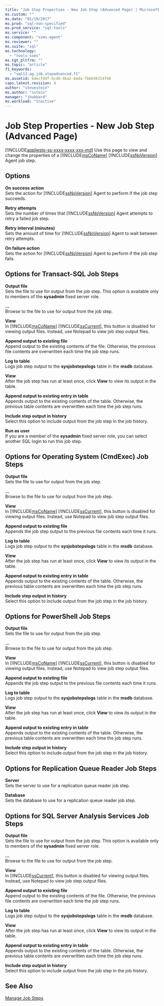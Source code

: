 ```yaml
---
title: "Job Step Properties - New Job Step (Advanced Page) | Microsoft Docs"
ms.custom: ""
ms.date: "01/19/2017"
ms.prod: "sql-non-specified"
ms.prod_service: "sql-tools"
ms.service: ""
ms.component: "ssms-agent"
ms.reviewer: ""
ms.suite: "sql"
ms.technology: 
  - "tools-ssms"
ms.tgt_pltfrm: ""
ms.topic: "article"
f1_keywords: 
  - "sql13.ag.job.stepadvanced.f1"
ms.assetid: bdecfd4f-bcd8-4ba2-8ada-fbb636314f40
caps.latest.revision: 4
author: "stevestein"
ms.author: "sstein"
manager: "jhubbard"
ms.workload: "Inactive"
---
```

# Job Step Properties - New Job Step (Advanced Page)
[!INCLUDE[appliesto-ss-xxxx-xxxx-xxx-md](../../includes/appliesto-ss-xxxx-xxxx-xxx-md.md)]
Use this page to view and change the properties of a [!INCLUDE[msCoName](../../includes/msconame_md.md)] [!INCLUDE[ssNoVersion](../../includes/ssnoversion_md.md)] Agent job step.  
  
## Options  
**On success action**  
Sets the action for [!INCLUDE[ssNoVersion](../../includes/ssnoversion_md.md)] Agent to perform if the job step succeeds.  
  
**Retry attempts**  
Sets the number of times that [!INCLUDE[ssNoVersion](../../includes/ssnoversion_md.md)] Agent attempts to retry a failed job step.  
  
**Retry interval (minutes)**  
Sets the amount of time for [!INCLUDE[ssNoVersion](../../includes/ssnoversion_md.md)] Agent to wait between retry attempts.  
  
**On failure action**  
Sets the action for [!INCLUDE[ssNoVersion](../../includes/ssnoversion_md.md)] Agent to perform if the job step fails.  
  
## Options for Transact-SQL Job Steps  
**Output file**  
Sets the file to use for output from the job step. This option is available only to members of the **sysadmin** fixed server role.  
  
**...**  
Browse to the file to use for output from the job step.  
  
**View**  
In [!INCLUDE[msCoName](../../includes/msconame_md.md)] [!INCLUDE[ssCurrent](../../includes/sscurrent_md.md)], this button is disabled for viewing output files. Instead, use Notepad to view job step output files.  
  
**Append output to existing file**  
Append output to the existing contents of the file. Otherwise, the previous file contents are overwritten each time the job step runs.  
  
**Log to table**  
Logs job step output to the **sysjobstepslogs** table in the **msdb** database.  
  
**View**  
After the job step has run at least once, click **View** to view its output in the table.  
  
**Append output to existing entry in table**  
Appends output to the existing contents of the table. Otherwise, the previous table contents are overwritten each time the job step runs.  
  
**Include step output in history**  
Select this option to include output from the job step in the job history.  
  
**Run as user**  
If you are a member of the **sysadmin** fixed server role, you can select another SQL login to run this job step.  
  
## Options for Operating System (CmdExec) Job Steps  
**Output file**  
Sets the file to use for output from the job step.  
  
**...**  
Browse to the file to use for output from the job step.  
  
**View**  
In [!INCLUDE[msCoName](../../includes/msconame_md.md)] [!INCLUDE[ssCurrent](../../includes/sscurrent_md.md)], this button is disabled for viewing output files. Instead, use Notepad to view job step output files.  
  
**Append output to existing file**  
Appends the job step output to the previous file contents each time it runs.  
  
**Log to table**  
Logs job step output to the **sysjobstepslogs** table in the **msdb** database.  
  
**View**  
After the job step has run at least once, click **View** to view its output in the table.  
  
**Append output to existing entry in table**  
Appends output to the existing contents of the table. Otherwise, the previous table contents are overwritten each time the job step runs.  
  
**Include step output in history**  
Select this option to include output from the job step in the job history.  
  
## Options for PowerShell Job Steps  
**Output file**  
Sets the file to use for output from the job step.  
  
**...**  
Browse to the file to use for output from the job step.  
  
**View**  
In [!INCLUDE[msCoName](../../includes/msconame_md.md)] [!INCLUDE[ssCurrent](../../includes/sscurrent_md.md)], this button is disabled for viewing output files. Instead, use Notepad to view job step output files.  
  
**Append output to existing file**  
Appends the job step output to the previous file contents each time it runs.  
  
**Log to table**  
Logs job step output to the **sysjobstepslogs** table in the **msdb** database.  
  
**View**  
After the job step has run at least once, click **View** to view its output in the table.  
  
**Append output to existing entry in table**  
Appends output to the existing contents of the table. Otherwise, the previous table contents are overwritten each time the job step runs.  
  
**Include step output in history**  
Select this option to include output from the job step in the job history.  
  
## Options for Replication Queue Reader Job Steps  
**Server**  
Sets the server to use for a replication queue reader job step.  
  
**Database**  
Sets the database to use for a replication queue reader job step.  
  
## Options for SQL Server Analysis Services Job Steps  
**Output file**  
Sets the file to use for output from the job step. This option is available only to members of the **sysadmin** fixed server role.  
  
**...**  
Browse to the file to use for output from the job step.  
  
**View**  
In [!INCLUDE[ssCurrent](../../includes/sscurrent_md.md)], this button is disabled for viewing output files. Instead, use Notepad to view job step output files.  
  
**Append output to existing file**  
Append output to the existing contents of the file. Otherwise, the previous file contents are overwritten each time the job step runs.  
  
**Log to table**  
Logs job step output to the **sysjobstepslogs** table in the **msdb** database.  
  
**View**  
After the job step has run at least once, click **View** to view its output in the table.  
  
**Append output to existing entry in table**  
Appends output to the existing contents of the table. Otherwise, the previous table contents are overwritten each time the job step runs.  
  
**Include step output in history**  
Select this option to include output from the job step in the job history.  
  
## See Also  
[Manage Job Steps](../../ssms/agent/manage-job-steps.md)  
  

